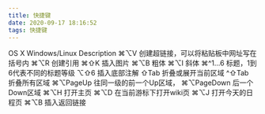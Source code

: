 ```yaml
---
title: 快捷键
date: 2020-09-17 18:16:52
tags: 快捷键
---
```

OS X    Windows/Linux   Description
⌘⌥V                     创建超链接，可以将粘贴板中网址写在括号内
⌘⌥R                     创建引用
⌘⇧K                     插入图片
⌘⌥B                     粗体
⌘⌥I                     斜体
⌘^1...6                 标题，1到6代表不同的标题等级
⌥⇧6                     插入底部注解
⇧Tab                    折叠或展开当前区域
^⇧Tab                   折叠所有区域
⌘⌥PageUp                往同一级的前一个Up区域，
⌘⌥PageDown              后一个Down区域
⌘⌥H                     打开主页
⌘⌥D                     在当前游标下打开wiki页
⌘⌥J                     打开今天的日程页
⌘⌥B                     插入返回链接

